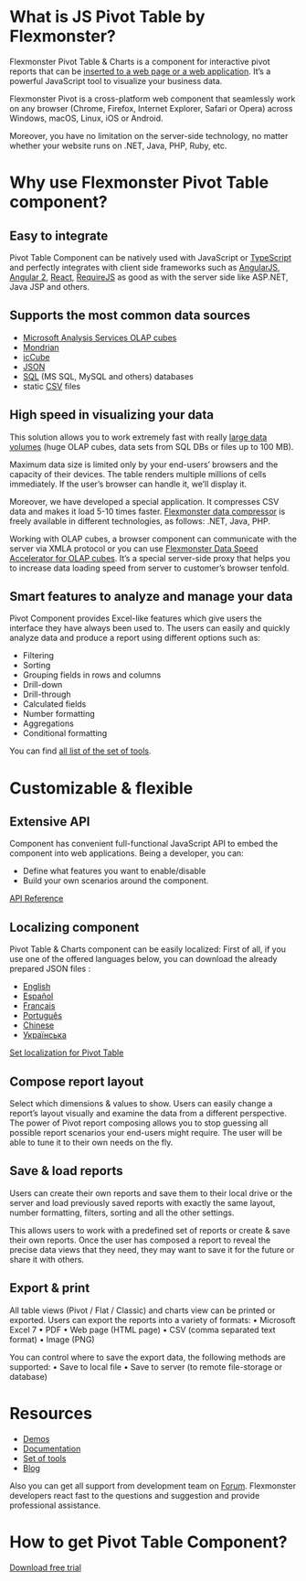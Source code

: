 
# What is JS Pivot Table by Flexmonster?

Flexmonster Pivot Table & Charts is a component for interactive pivot reports that can be [inserted to a web page or a web application](http://www.flexmonster.com/demos/pivot-table-js/). It’s a powerful JavaScript tool to visualize your business data.

Flexmonster Pivot is a cross-platform web component that seamlessly work on any browser (Chrome, Firefox, Internet Explorer, Safari or Opera) across Windows, macOS, Linux, iOS or Android. 

Moreover, you have no limitation on the server-side technology, no matter whether your website runs on .NET, Java, PHP, Ruby, etc.

# Why use Flexmonster Pivot Table component?

## Easy to integrate

Pivot Table Component can be natively used with JavaScript or [TypeScript](http://www.flexmonster.com/doc/integration-with-typescript/) and perfectly integrates with client side frameworks such as  [AngularJS](http://www.flexmonster.com/doc/integration-with-angularjs/), [Angular 2](http://www.flexmonster.com/doc/integration-with-angular-2/), [React](http://www.flexmonster.com/doc/integration-with-react/), [RequireJS](http://www.flexmonster.com/doc/integration-with-requirejs/) as good as with the server side like ASP.NET, Java JSP and others.

## Supports the most common data sources

- [Microsoft Analysis Services OLAP cubes](http://www.flexmonster.com/doc/connecting-to-microsoft-analysis-services/)
- [Mondrian](http://www.flexmonster.com/doc/connecting-to-pentaho-mondrian/)
- [icCube](http://www.flexmonster.com/doc/connecting-to-iccube/)
- [JSON](http://www.flexmonster.com/doc/json-data-source/)
- [SQL](http://www.flexmonster.com/doc/connecting-to-relational-database/) (MS SQL, MySQL and others) databases 
- static [CSV](http://www.flexmonster.com/doc/csv-data-source/) files

## High speed in visualizing your data 

This solution allows you to work extremely fast with really [large data volumes](http://www.flexmonster.com/demos/) (huge OLAP cubes, data sets from SQL DBs or files up to 100 MB).

Maximum data size is limited only by your end-users’ browsers and the capacity of their devices. The table renders multiple millions of cells immediately. If the user’s browser can handle it, we’ll display it.

Moreover, we have developed a special application. It compresses CSV data and makes it load 5-10 times faster. [Flexmonster data compressor](http://www.flexmonster.com/blog/connecting-to-sql-databases-fast-data-loading-with-compressor-for-net-java-php/) is freely available in different technologies, as follows: .NET, Java, PHP.

Working with OLAP cubes, a browser component can communicate with the server via XMLA protocol or you can use [Flexmonster Data Speed Accelerator for OLAP cubes](http://www.flexmonster.com/blog/flexmonster-data-speed-accelerator-for-olap-cubes-we-show-multidimensional-data-10-times-faster/). It’s a special server-side proxy that helps you to increase data loading speed from server to customer’s browser tenfold.

## Smart features to analyze and manage your data

Pivot Component provides Excel-like features which give users the interface they have always been used to. The users can easily and quickly analyze data and produce a report using different options such as:
- Filtering
- Sorting
- Grouping fields in rows and columns
- Drill-down
- Drill-through
- Calculated fields
- Number formatting
- Aggregations
- Conditional formatting

You can find [all list of the set of tools](http://www.flexmonster.com/set-of-tools/).

# Customizable & flexible
## Extensive API
  
Component has convenient full-functional JavaScript API to embed the component into web applications. Being a developer, you can:
- Define what features you want to enable/disable
- Build your own scenarios around the component.

[API Reference](http://www.flexmonster.com/api/)

## Localizing component
  
Pivot Table & Charts component can be easily localized:
First of all, if you use one of the offered languages below, you can download the already prepared JSON files :
- [English](https://github.com/flexmonster/pivot-localizations/blob/master/en.json)
- [Español](https://github.com/flexmonster/pivot-localizations/blob/master/es.json)
- [Français](https://github.com/flexmonster/pivot-localizations/blob/master/fr.json)
- [Português](https://github.com/flexmonster/pivot-localizations/blob/master/pr.json)
- [Chinese](https://github.com/flexmonster/pivot-localizations/blob/master/ch.json)
- [Українська](https://github.com/flexmonster/pivot-localizations/blob/master/ua.json)

[Set localization for Pivot Table](http://www.flexmonster.com/doc/localizing-component/)

## Compose report layout
Select which dimensions & values to show.
Users can easily change a report’s layout visually and examine the data from a different perspective. The power of Pivot report composing allows you to stop guessing all possible report scenarios your end-users might require. The user will be able to tune it to their own needs on the fly.

## Save & load reports
Users can create their own reports and save them to their local drive or the server and load previously saved reports with exactly the same layout, number formatting, filters, sorting and all the other settings.

This allows users to work with a predefined set of reports or create & save their own reports. Once the user has composed a report to reveal the precise data views that they need, they may want to save it for the future or share it with others.


## Export & print

All table views (Pivot / Flat / Classic) and charts view can be printed or exported.
Users can export the reports into a variety of formats:
• Microsoft Excel 7
• PDF
• Web page (HTML page)
• CSV (comma separated text format)
• Image (PNG)   

You can control where to save the export data, the following methods are supported:
• Save to local file
• Save to server (to remote file-storage or database)

# Resources
- [Demos](http://www.flexmonster.com/demos/)
- [Documentation](http://www.flexmonster.com/doc/)
- [Set of tools](http://www.flexmonster.com/set-of-tools/)
- [Blog](http://www.flexmonster.com/blog/)

Also you can get all support from development team on [Forum](http://www.flexmonster.com/forum/). Flexmonster developers react fast to the questions and suggestion and provide professional assistance.


# How to get Pivot Table Component?
[Download free trial](http://www.flexmonster.com/download-page/) 



